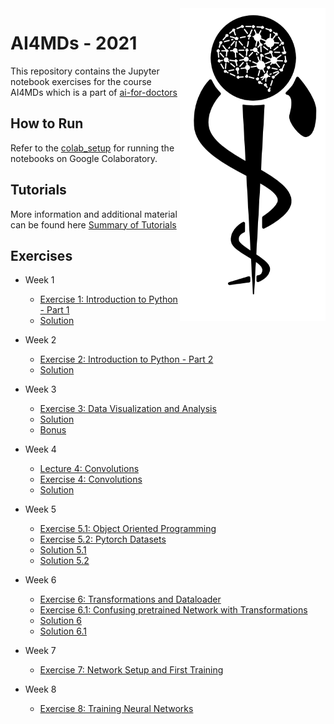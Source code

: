 <img src="images/logo_CS_MS_final.png" height="500" align="right"> 

# AI4MDs - 2021

This repository contains the Jupyter notebook exercises for the course AI4MDs which is a part of [ai-for-doctors](http://ai-for-doctors.com)

## How to Run

Refer to the [colab_setup](documents/colab_setup.md) for running the notebooks on Google Colaboratory.

## Tutorials

More information and additional material can be found here [Summary of Tutorials](documents/ListOfTutorials.md)

## Exercises
- Week 1
  - [Exercise 1: Introduction to Python - Part 1](https://colab.research.google.com/github/IFL-CAMP/AI4MDs_21/blob/main/exercises/Exercise_1.ipynb)
  - [Solution](https://colab.research.google.com/github/IFL-CAMP/AI4MDs_21/blob/main/solutions/Exercise_1_Solution.ipynb)
- Week 2
  - [Exercise 2: Introduction to Python - Part 2](https://colab.research.google.com/github/IFL-CAMP/AI4MDs_21/blob/main/exercises/Exercise_2.ipynb)
  - [Solution](https://colab.research.google.com/github/IFL-CAMP/AI4MDs_21/blob/main/solutions/Exercise_2_Solution.ipynb)
- Week 3
  - [Exercise 3: Data Visualization and Analysis](https://colab.research.google.com/github/IFL-CAMP/AI4MDs_21/blob/main/exercises/Exercise_3.ipynb)
  - [Solution](https://colab.research.google.com/github/IFL-CAMP/AI4MDs_21/blob/main/solutions/Exercise_3_Solution.ipynb)
  - [Bonus](https://colab.research.google.com/github/IFL-CAMP/AI4MDs_21/blob/main/exercises/Exercise_3_Bonus.ipynb)
- Week 4
  - [Lecture 4: Convolutions](https://colab.research.google.com/github/IFL-CAMP/AI4MDs_21/blob/main/lectures/Lecture_4.ipynb)
  - [Exercise 4: Convolutions](https://colab.research.google.com/github/IFL-CAMP/AI4MDs_21/blob/main/exercises/Exercise_4.ipynb)
  - [Solution](https://colab.research.google.com/github/IFL-CAMP/AI4MDs_21/blob/main/solutions/Exercise_4_Solution.ipynb)
- Week 5
  - [Exercise 5.1: Object Oriented Programming](https://colab.research.google.com/github/IFL-CAMP/AI4MDs_21/blob/main/exercises/Exercise_5_1.ipynb)
  - [Exercise 5.2: Pytorch Datasets](https://colab.research.google.com/github/IFL-CAMP/AI4MDs_21/blob/main/exercises/Exercise_5_2.ipynb)
  - [Solution 5.1](https://colab.research.google.com/github/IFL-CAMP/AI4MDs_21/blob/main/solutions/Exercise_5_1_Solution.ipynb)
  - [Solution 5.2](https://colab.research.google.com/github/IFL-CAMP/AI4MDs_21/blob/main/solutions/Exercise_5_2_Solution.ipynb)
- Week 6
  - [Exercise 6: Transformations and Dataloader](https://colab.research.google.com/github/IFL-CAMP/AI4MDs_21/blob/main/exercises/Exercise_6.ipynb)
  - [Exercise 6.1: Confusing pretrained Network with Transformations](https://colab.research.google.com/github/IFL-CAMP/AI4MDs_21/blob/main/exercises/Exercise_6_1.ipynb)
  - [Solution 6](https://colab.research.google.com/github/IFL-CAMP/AI4MDs_21/blob/main/solutions/Exercise_6_solution.ipynb)
  - [Solution 6.1](https://colab.research.google.com/github/IFL-CAMP/AI4MDs_21/blob/main/solutions/Exercise_6_1_solution.ipynb)
  
- Week 7
  - [Exercise 7: Network Setup and First Training](https://colab.research.google.com/github/IFL-CAMP/AI4MDs_21/blob/main/exercises/Exercise_7.ipynb)

- Week 8
  - [Exercise 8: Training Neural Networks](xxx)




